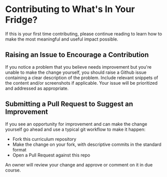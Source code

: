 # Contributing to What's In Your Fridge?

If this is your first time contributing, please continue reading to learn how 
to make the most meaningful and useful impact possible.

## Raising an Issue to Encourage a Contribution

If you notice a problem that you believe needs improvement but you're unable to 
make the change yourself, you should raise a Github issue containing a clear 
description of the problem. Include relevant snippets of the content and/or 
screenshots if applicable. Your issue will be prioritized and addressed as 
appropriate.

## Submitting a Pull Request to Suggest an Improvement

If you see an opportunity for improvement and can make the change yourself go
ahead and use a typical git workflow to make it happen:

* Fork this curriculum repository
* Make the change on your fork, with descriptive commits in the standard format
* Open a Pull Request against this repo

An owner will review your change and approve or comment on it in due course.